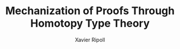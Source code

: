 ---
# Metadata
title: Mechanization of Proofs Through Homotopy Type Theory
author: Xavier Ripoll

# Document format
documentclass: report
toc: true
---